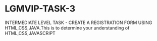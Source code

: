 # LGMVIP-TASK-3
INTERMEDIATE LEVEL TASK - CREATE A REGISTRATION FORM USING HTML,CSS,JAVA.This is to determine your understanding of HTML,CSS,JAVASCRIPT
